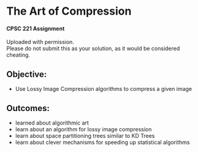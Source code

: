 # The Art of Compression
#### CPSC 221 Assignment  
Uploaded with permission.  
Please do not submit this as your solution, as it would be considered cheating.  
  
## Objective:  
- Use Lossy Image Compression algorithms to compress a given image  



## Outcomes:  
- learned about algorithmic art  
- learn about an algorithm for lossy image compression  
- learn about space partitioning trees similar to KD Trees  
- learn about clever mechanisms for speeding up statistical algorithms  

